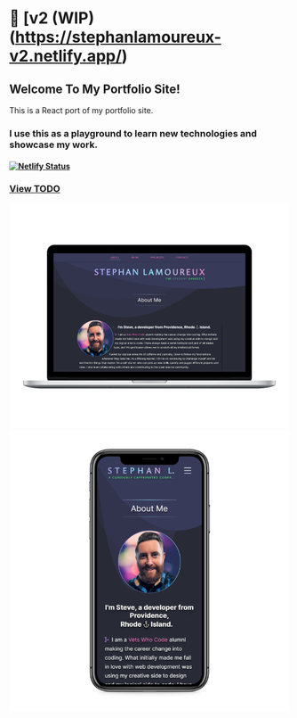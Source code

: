 # 🔗 [v2 (WIP)(https://stephanlamoureux-v2.netlify.app/)

## Welcome To My Portfolio Site!

This is a React port of my portfolio site.

### I use this as a playground to learn new technologies and showcase my work.

#### [![Netlify Status](https://api.netlify.com/api/v1/badges/111cc5dd-d543-4dae-b3ef-c78be85f6085/deploy-status)](https://app.netlify.com/sites/ecstatic-dijkstra-ed80b4/deploys)

### [View TODO](TODO.md)

<div align="center">
<img src="/public/assets/images/screenshots/laptop-mockup.png" alt="Portfolio mockup on laptops">
<img src="/public/assets/images/screenshots/iphone-mockup.png" alt="Portfolio mockup on iphone">
</div>
